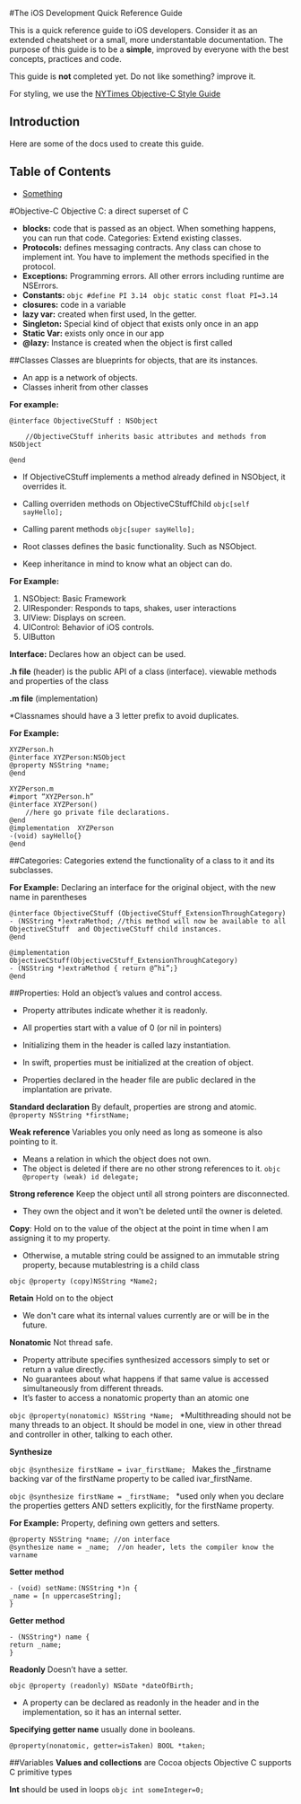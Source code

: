 #The iOS Development Quick Reference Guide

This is a quick reference guide to iOS developers. Consider it as an extended cheatsheet or a small, more understantable documentation. The purpose of this guide is to be a **simple**, improved by everyone with the best concepts, practices and code.

This guide is **not** completed yet. Do not like something? improve it. 

For styling, we use the [NYTimes Objective-C Style Guide](https://github.com/NYTimes/objective-c-style-guide)


## Introduction

Here are some of the docs used to create this guide. 

## Table of Contents

* [Something ](#stu-ff)


#Objective-C
Objective C: a direct superset of C

* **blocks:** code that is passed as an object. When something happens, you can run that code. Categories: Extend existing classes. 
* **Protocols:** defines messaging contracts. Any class can  chose to implement int. 
You have to implement the methods specified in the protocol. 
* **Exceptions:** Programming errors. All other errors including runtime are NSErrors. 
* **Constants:** 
```objc #define PI 3.14 ```
```objc static const float PI=3.14```
* **closures:**  code in a variable
* **lazy var:** created when first used, In the getter. 
* **Singleton:** Special kind of object that exists only once in an app
* **Static Var:** exists only once in our app
* **@lazy:** Instance is created when the object is first called


##Classes 
Classes are blueprints for objects, that are its instances. 

* An app is a network of objects. 
* Classes inherit from other classes

**For example:**  

```objc
@interface ObjectiveCStuff : NSObject
    
    //ObjectiveCStuff inherits basic attributes and methods from NSObject
    
@end
```

* If ObjectiveCStuff implements a method already defined in NSObject, it overrides it.

* Calling overriden methods on ObjectiveCStuffChild 
```objc[self sayHello];```

* Calling parent methods
```objc[super sayHello];```

* Root classes defines the basic functionality. Such as NSObject.
* Keep inheritance in mind to know what an object can do.

**For Example:**

1. NSObject: Basic Framework
2. UIResponder: Responds to taps, shakes, user interactions
3. UIView: Displays on screen.
4. UIControl: Behavior of iOS controls.
5. UIButton


**Interface:** Declares how an object can be used.

**.h file** (header) is the public API of a class (interface). viewable methods and properties of the class

**.m file** (implementation)

\*Classnames should have a 3 letter prefix to avoid duplicates.

**For Example:**

```objc
XYZPerson.h
@interface XYZPerson:NSObject
@property NSString *name;
@end

XYZPerson.m
#import “XYZPerson.h”
@interface XYZPerson()
	//here go private file declarations. 
@end
@implementation  XYZPerson
-(void) sayHello{}
@end
```

##Categories: 
Categories extend the functionality of a class to it and its subclasses.

**For Example:**  Declaring an interface for the original object, with the new name in parentheses

```objc
@interface ObjectiveCStuff (ObjectiveCStuff_ExtensionThroughCategory)
- (NSString *)extraMethod; //this method will now be available to all ObjectiveCStuff  and ObjectiveCStuff child instances.
@end
```
```objc
@implementation ObjectiveCStuff(ObjectiveCStuff_ExtensionThroughCategory)
- (NSString *)extraMethod { return @”hi”;}
@end
```

##Properties: 
Hold an object’s values and control access. 

* Property attributes indicate whether it is readonly.
* All properties start with a value of 0 (or nil in pointers)
* Initializing them in the header is called lazy instantiation.
* In swift, properties must be initialized at the creation of object. 

* Properties declared in the header file are public
                 declared in the implantation are private.
                 
**Standard declaration**  By default, properties  are strong and atomic.
`@property NSString *firstName;`

**Weak reference** Variables you only need as long as someone is also pointing to it. 

* Means a relation in which the object does not own. 
* The object is deleted if there are no other strong references to it.
```objc @property (weak) id delegate; ```

**Strong reference** Keep the object until all strong pointers are disconnected. 
* They own the object and it won't be deleted until the owner is deleted.

**Copy**: Hold on to the value of the object at the point in time when I am assigning it to my property.

* Otherwise, a mutable string could be assigned to an immutable string property, because mutablestring is a child class

```objc @property (copy)NSString *Name2; ```

**Retain** Hold on to the object 
* We don't care what its internal values currently are or will be in the future.

**Nonatomic** Not thread safe. 
* Property attribute specifies synthesized accessors simply to set or return a value directly.
* No guarantees about what happens if that same value is accessed simultaneously from different threads.
* It’s faster to access a nonatomic property than an atomic one

```objc @property(nonatomic) NSString *Name; ```
\*Multithreading should not be many threads to an object. It should be model in one, view in other thread and controller in other, talking to each other.

**Synthesize**

```objc @synthesize firstName = ivar_firstName; ``` Makes the \_firstname backing var of the firstName property to be called ivar_firstName.

```objc @synthesize firstName = _firstName; ``` *used only when you declare the properties getters AND setters explicitly, for the firstName property. 

**For Example:** Property, defining own getters and setters.

```objc
@property NSString *name; //on interface
@synthesize name = _name;  //on header, lets the compiler know the varname
```

**Setter method** 

```objc
- (void) setName:(NSString *)n {
_name = [n uppercaseString];
}
```

**Getter method**

```objc
- (NSString*) name {
return _name;
}
```


**Readonly** Doesn’t have a setter.

```objc @property (readonly) NSDate *dateOfBirth; ```

* A property can be declared as readonly in the header and in the implementation, so it has an internal setter.

**Specifying getter name** usually done in booleans.

```objc
@property(nonatomic, getter=isTaken) BOOL *taken;
```

##Variables
**Values and collections** are Cocoa objects
Objective C supports C primitive types

**Int** should be used in loops
```objc int someInteger=0; ```

                 
               